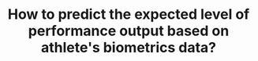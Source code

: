 ---
id: question-5
title: How to predict the expected level of performance output based on
  athlete's biometrics data?
theme: sports medicine
theme-sub-category: wellness and training load monitoring
application: athlete's readiness
task-solver-1: predict performance
data-question-type: predictive
categorical-ordinal: categorical_ordinal
continuous-count: |
  continuous_count
data-method-1: clustering
data-method-2: classification
data-expertise-required-1: medical signal processing
data-expertise-required-2: clustering
data-expertise-required-3: classification
datasets-description: individual athlete longitudinal dataset with biometrics
  data and performance output
expert-1: Richi Nayak
expert-2: Dimitri Perrin
reference: https://journals.humankinetics.com/view/journals/ijspp/13/1/article-p95.xml
reference-2: https://www.tandfonline.com/doi/full/10.1080/02640414.2015.1119295
---